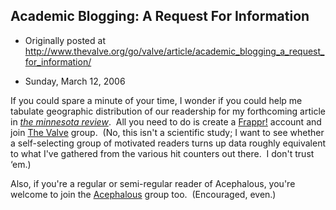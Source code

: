 ## Academic Blogging: A Request For Information

 * Originally posted at http://www.thevalve.org/go/valve/article/academic_blogging_a_request_for_information/

* Sunday, March 12, 2006 

If you could spare a minute of your time, I wonder if you could help me tabulate geographic distribution of our readership for my forthcoming article in [_the minnesota review_](http://www.theminnesotareview.org/).  All you need to do is create a [Frappr!](http://www.frappr.com) account and join [The Valve](http://www.frappr.com/thevalve) group.  (No, this isn't a scientific study; I want to see whether a self-selecting group of motivated readers turns up data roughly equivalent to what I've gathered from the various hit counters out there.  I don't trust ‘em.)

Also, if you're a regular or semi-regular reader of Acephalous, you're welcome to join the [Acephalous](http://www.frappr.com/acephalous) group too.  (Encouraged, even.)


